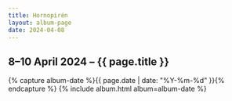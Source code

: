 ```yaml
---
title: Hornopirén
layout: album-page
date: 2024-04-08
---
```

## 8–10 April 2024 – {{ page.title }}
{% capture album-date %}{{ page.date | date: "%Y-%m-%d" }}{% endcapture %}
{% include album.html album=album-date %}